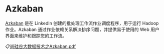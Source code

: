 # Azkaban

[Azkaban](https://azkaban.github.io/) 是在 LinkedIn 创建的批处理工作流作业调度程序，用于运行 Hadoop 作业。Azkaban
通过作业依赖关系解决排序问题，并提供易于使用的 Web 用户界面来维护和跟踪您的工作流。

:clipboard:[尚硅谷大数据技术之Azkaban.pdf](/file/尚硅谷大数据技术之Azkaban.pdf)

